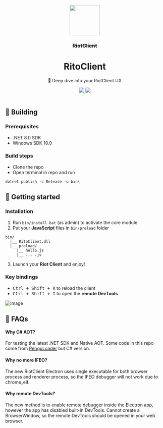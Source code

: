 <br>

<div align="center">
  <img src="https://i.imgur.com/WfGUuSy.png" width="96" height="96" />
  <h3 align="center"><strike>RiotClient</strike></h3>
  <h1 align="center">RitoClient</h1>
  <p align="center">
    🤿 Deep dive into your RiotClient UX
  </p>
  <a href="https://github.com/nomi-san/RitoClient">
    <img src="https://img.shields.io/github/stars/nomi-san/RitoClient.svg?style=for-the-badge&logo=github" />
  </a>
  <a href="https://github.com/nomi-san/RitoClient/blob/main/LICENSE">
    <img src="https://img.shields.io/badge/License-MIT-brightgreen.svg?style=for-the-badge" />
  </a>
</div>

<br>

## 🔨 Building

### Prerequisites

- .NET 8.0 SDK
- Windows SDK 10.0

### Build steps

- Clone the repo
- Open terminal in repo and run

```
dotnet publish -c Release -o bin\
```

## 🌟 Getting started

### Installation

1. Run `bin/install.bat` (as admin) to activate the core module
2. Put your **JavaScript** files in `bin/preload` folder

```
bin/
  |__ RitoClient.dll
  |__ preload/
     |__ hello.js
     |__ ... .js
```

3. Launch your **Riot Client** and enjoy!

### Key bindings
- <kbd>Ctrl + Shift + R</kbd> to reload the client
- <kbd>Ctrl + Shift + I</kbd> to open the **remote DevTools**

![image](https://github.com/nomi-san/RitoClient/assets/38210249/8d1adc0e-9a52-4b06-93e0-660aa84ab9a5)

## 🤔 FAQs

#### Why C# AOT?
For testing the latest .NET SDK and Native AOT. Some code in this repo come from [PenguLoader](https://github.com/PenguLoader/PenguLoader) but C# version.

#### Why no more IFEO?
The new RiotClient Electron uses single executable for both browser process and renderer process, so the IFEO debugger will not work due to chrome_elf.

#### Why remote DevTools?
The new method is to enable remote debugger inside the Electron app, however the app has disabled built-in DevTools. Cannot create a BrowserWindow, so the remote DevTools should be opened in your web browser.
